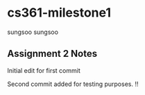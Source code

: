 # cs361-milestone1

sungsoo sungsoo 
## Assignment 2 Notes  
Initial edit for first commit


Second commit added for testing purposes. !!
